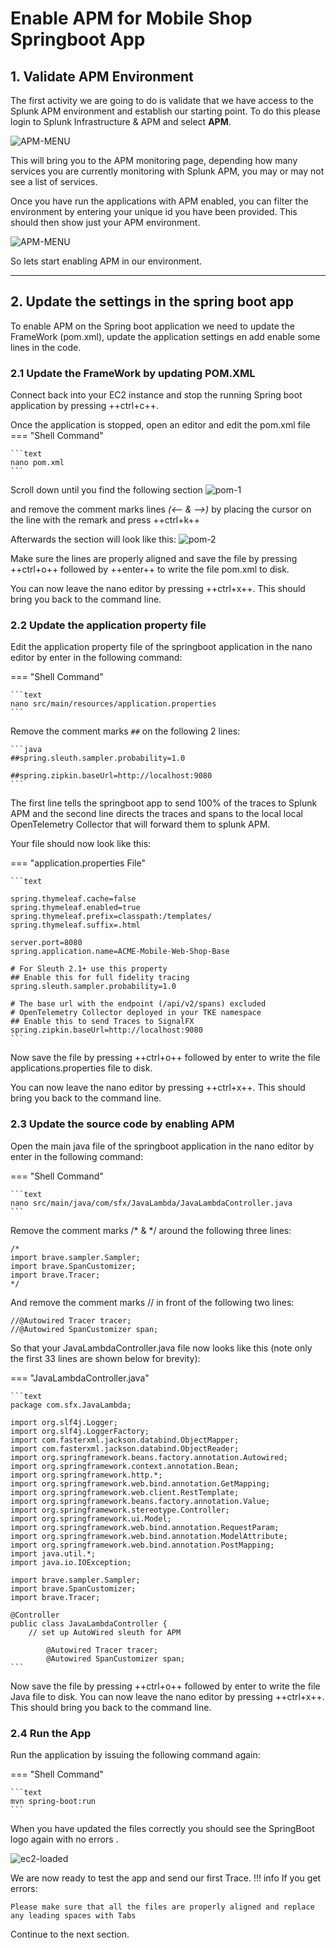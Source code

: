 # Enable APM for Mobile Shop Springboot App

## 1. Validate APM Environment

The first activity we are going to do is validate that we have access to the Splunk APM environment and establish our starting point. To do this please login to Splunk Infrastructure & APM and select **APM**.

![APM-MENU](../images/lambda/springboot-apm/IsAPMAvailable.png)

This will bring you to the APM monitoring page, depending how many services you are currently monitoring with Splunk APM, you may or may not see a list of services.

Once you have run the applications with APM enabled, you can filter the environment by entering your unique id you have been provided. This should then show just your APM environment.

![APM-MENU](../images/lambda/springboot-apm/APM-monitor.png)

So lets start enabling APM in our environment.

---

## 2. Update the settings in the spring boot app

To enable APM on the Spring boot application we need to update the FrameWork (pom.xml), update the application settings en add enable some lines in the code.

### 2.1 Update the FrameWork by updating POM.XML

Connect back into your EC2 instance and stop the running Spring boot application by pressing ++ctrl+c++.

Once the application is stopped, open an editor and edit the pom.xml file
=== "Shell Command"

    ```text
    nano pom.xml
    ```

Scroll down until you find the following section
![pom-1](../images/lambda/springboot-apm/POM_xml-1.png)

and remove the comment marks lines *(<-- & -->)* by placing the cursor on the line with the remark and press ++ctrl+k++

Afterwards the section will look like this:
![pom-2](../images/lambda/springboot-apm/POM_xml-2.png)

Make sure the lines are properly aligned and save the file by pressing ++ctrl+o++ followed by ++enter++ to write the file pom.xml to disk.

You can now leave the nano editor by pressing ++ctrl+x++. This should bring you back to the command line.

### 2.2 Update the application property file

Edit the application property file of the springboot application in the nano editor by enter in the following command:

=== "Shell Command"

    ```text
    nano src/main/resources/application.properties
    ```

Remove the comment marks `##` on the following 2 lines:

    ```java
    ##spring.sleuth.sampler.probability=1.0

    ##spring.zipkin.baseUrl=http://localhost:9080
    ```

The first line tells the springboot app to send 100% of the traces to Splunk APM and the second line directs the traces and spans to the local local OpenTelemetry Collector that will forward them to splunk APM.

Your file should now look like this:

=== "application.properties File"

    ```text

    spring.thymeleaf.cache=false
    spring.thymeleaf.enabled=true
    spring.thymeleaf.prefix=classpath:/templates/
    spring.thymeleaf.suffix=.html

    server.port=8080
    spring.application.name=ACME-Mobile-Web-Shop-Base

    # For Sleuth 2.1+ use this property
    ## Enable this for full fidelity tracing   
    spring.sleuth.sampler.probability=1.0

    # The base url with the endpoint (/api/v2/spans) excluded
    # OpenTelemetry Collector deployed in your TKE namespace
    ## Enable this to send Traces to SignalFX
    spring.zipkin.baseUrl=http://localhost:9080
    ```
Now save the file by pressing ++ctrl+o++ followed by enter to write the file applications.properties file to disk.

You can now leave the nano editor by pressing ++ctrl+x++. This should bring you back to the command line.

### 2.3 Update the source code by enabling APM

Open the main java file of the springboot application in the nano editor by enter in the following command:

=== "Shell Command"

    ```text
    nano src/main/java/com/sfx/JavaLambda/JavaLambdaController.java
    ```

Remove the comment marks /\* & \*/ around the following three lines:

    /*
    import brave.sampler.Sampler;
    import brave.SpanCustomizer;
    import brave.Tracer;
    */

And remove the comment marks // in front of the following two lines:

    //@Autowired Tracer tracer;
    //@Autowired SpanCustomizer span;

So that your JavaLambdaController.java file now looks like this (note only the first 33 lines are shown below for brevity):

=== "JavaLambdaController.java"

    ```text
    package com.sfx.JavaLambda;

    import org.slf4j.Logger;
    import org.slf4j.LoggerFactory;
    import com.fasterxml.jackson.databind.ObjectMapper;
    import com.fasterxml.jackson.databind.ObjectReader;
    import org.springframework.beans.factory.annotation.Autowired;
    import org.springframework.context.annotation.Bean;
    import org.springframework.http.*;
    import org.springframework.web.bind.annotation.GetMapping;
    import org.springframework.web.client.RestTemplate;
    import org.springframework.beans.factory.annotation.Value;
    import org.springframework.stereotype.Controller;
    import org.springframework.ui.Model;
    import org.springframework.web.bind.annotation.RequestParam;
    import org.springframework.web.bind.annotation.ModelAttribute;
    import org.springframework.web.bind.annotation.PostMapping;
    import java.util.*;
    import java.io.IOException;

    import brave.sampler.Sampler;
    import brave.SpanCustomizer;
    import brave.Tracer;

    @Controller
    public class JavaLambdaController {
        // set up AutoWired sleuth for APM

            @Autowired Tracer tracer;
            @Autowired SpanCustomizer span;
    ```
Now save the file by pressing ++ctrl+o++ followed by enter to write the file Java file to disk.
You can now leave the nano editor by pressing ++ctrl+x++. This should bring you back to the command line.

### 2.4 Run the App

Run the application by issuing the following command again:

=== "Shell Command"

    ```text
    mvn spring-boot:run 
    ```
When you have updated the files correctly you should see the SpringBoot logo again with no errors .

![ec2-loaded](../images/lambda/initial_run/Springboot.png)

We are now ready to test the app and send our first Trace.
!!! info
    If you get errors:

    Please make sure that all the files are properly aligned and replace any leading spaces with Tabs

Continue to the next section.
